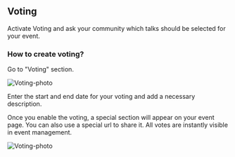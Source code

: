 ## Voting

Activate Voting and ask your community which talks should be selected for your event.

### How to create voting?

Go to "Voting" section.

<img src="/images/voting.svg" alt="Voting-photo"/>

Enter the start and end date for your voting and add a necessary description.

Once you enable the voting, a special section will appear on your event page. You can also use a special url to share it. All votes are instantly visible in event management.

<img src="/images/vote.svg" alt="Voting-photo" />
